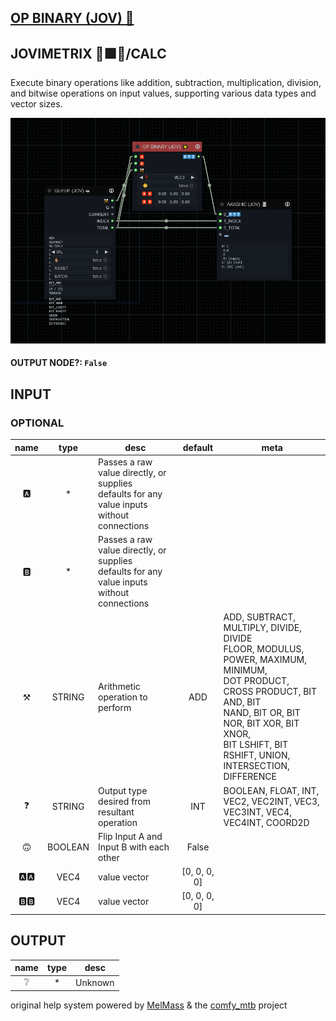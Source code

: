 ## [OP BINARY (JOV) 🌟](https://github.com/Amorano/Jovimetrix-examples/blob/master/node/OP%20BINARY/OP%20BINARY.md)

## JOVIMETRIX 🔺🟩🔵/CALC


Execute binary operations like addition, subtraction, multiplication, division, and bitwise operations on input values, supporting various data types and vector sizes.


![OP BINARY](https://raw.githubusercontent.com/Amorano/Jovimetrix-examples/master/node/OP%20BINARY/OP%20BINARY.png)

#### OUTPUT NODE?: `False`

## INPUT

### OPTIONAL

name | type | desc | default | meta
:---:|:---:|---|:---:|---
🅰️  |  *  | Passes a raw value directly, or supplies<br>defaults for any value inputs without<br>connections |  | 
🅱️  |  *  | Passes a raw value directly, or supplies<br>defaults for any value inputs without<br>connections |  | 
⚒️  |  STRING  | Arithmetic operation to perform | ADD | ADD, SUBTRACT, MULTIPLY, DIVIDE, DIVIDE<br>FLOOR, MODULUS, POWER, MAXIMUM, MINIMUM,<br>DOT PRODUCT, CROSS PRODUCT, BIT AND, BIT<br>NAND, BIT OR, BIT NOR, BIT XOR, BIT XNOR,<br>BIT LSHIFT, BIT RSHIFT, UNION,<br>INTERSECTION, DIFFERENCE
❓  |  STRING  | Output type desired from resultant<br>operation | INT | BOOLEAN, FLOAT, INT, VEC2, VEC2INT, VEC3,<br>VEC3INT, VEC4, VEC4INT, COORD2D
🙃  |  BOOLEAN  | Flip Input A and Input B with each other | False | 
🅰️🅰️  |  VEC4  | value vector | [0, 0, 0, 0] | 
🅱️🅱️  |  VEC4  | value vector | [0, 0, 0, 0] | 

## OUTPUT

name | type | desc
:---:|:---:|---
❔  |  *  | Unknown 

original help system powered by [MelMass](https://github.com/melMass) & the [comfy_mtb](https://github.com/melMass/comfy_mtb) project